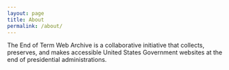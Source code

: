 ```yaml
---
layout: page
title: About
permalink: /about/
---
```


The End of Term Web Archive is a collaborative initiative that collects,
preserves, and makes accessible United States Government websites at the
end of presidential administrations.
